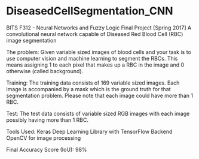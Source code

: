 # DiseasedCellSegmentation_CNN
BITS F312 - Neural Networks and Fuzzy Logic Final Project [Spring 2017] 
A convolutional neural network capable of Diseased Red Blood Cell (RBC) image segmentation

The problem:
Given variable sized images of blood cells and your task is to use computer vision and machine learning to segment the RBCs. This means assigning 1 to each pixel that makes up a RBC in the image and 0 otherwise (called background).  

Training:
The training data consists of 169 variable sized images. Each image is accompanied by a mask which is the ground truth for that segmentation problem. Please note that each image could have more than 1 RBC.

Test:
The test data consists of variable sized RGB images with each image possibly having more than 1 RBC.


Tools Used:
Keras Deep Learning Library with TensorFlow Backend
OpenCV for image processing

Final Accuracy Score (IoU): 98%
